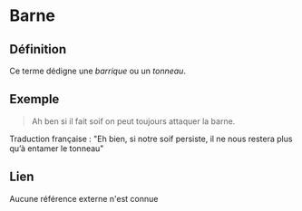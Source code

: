 # Barne

## Définition

Ce terme dédigne une _barrique_ ou un _tonneau_.

## Exemple

> Ah ben si il fait soif on peut toujours attaquer la barne.

Traduction française : "Eh bien, si notre soif persiste, il ne nous restera plus qu’à entamer le tonneau"

## Lien

Aucune référence externe n'est connue
